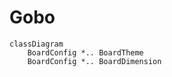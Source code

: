 # Gobo

```mermaid
classDiagram
    BoardConfig *.. BoardTheme
    BoardConfig *.. BoardDimension
```